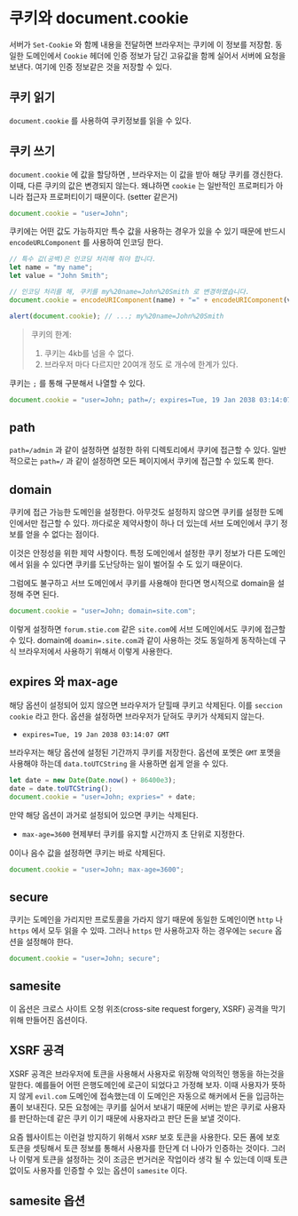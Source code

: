 # 쿠키와 document.cookie

서버가 `Set-Cookie` 와 함께 내용을 전달하면 브라우저는 쿠키에 이 정보를 저장함. 동일한 도메인에서 `Cookie` 헤더에 인증 정보가 담긴 고유값을 함께 실어서 서버에 요청을 보낸다. 여기에 인증 정보같은 것을 저장할 수 있다.

## 쿠키 읽기

`document.cookie` 를 사용하여 쿠키정보를 읽을 수 있다.

## 쿠키 쓰기

`document.cookie` 에 값을 할당하면 , 브라우저는 이 값을 받아 해당 쿠키를 갱신한다. 이때, 다른 쿠키의 값은 변경되지 않는다. 왜냐하면 `cookie` 는 일반적인 프로퍼티가 아니라 접근자 프로퍼티이기 때문이다. (setter 같은거)

```js
document.cookie = "user=John";
```

쿠키에는 어떤 값도 가능하지만 특수 값을 사용하는 경우가 있을 수 있기 때문에 반드시 `encodeURLComponent` 를 사용하여 인코딩 한다.

```js
// 특수 값(공백)은 인코딩 처리해 줘야 합니다.
let name = "my name";
let value = "John Smith";

// 인코딩 처리를 해, 쿠키를 my%20name=John%20Smith 로 변경하였습니다.
document.cookie = encodeURIComponent(name) + "=" + encodeURIComponent(value);

alert(document.cookie); // ...; my%20name=John%20Smith
```

> 쿠키의 한계:
>
> 1. 쿠키는 4kb를 넘을 수 없다.
> 2. 브라우저 마다 다르지만 20여개 정도 로 개수에 한계가 있다.

쿠키는 `;` 를 통해 구분해서 나열할 수 있다.

```js
document.cookie = "user=John; path=/; expires=Tue, 19 Jan 2038 03:14:07 GMT";
```

## path

`path=/admin` 과 같이 설정하면 설정한 하위 디렉토리에서 쿠키에 접근할 수 있다. 일반적으로는 `path=/` 과 같이 설정하면 모든 페이지에서 쿠키에 접근할 수 있도록 한다.

## domain

쿠키에 접근 가능한 도메인을 설정한다. 아무것도 설정하지 않으면 쿠키를 설정한 도메인에서만 접근할 수 있다. 까다로운 제약사항이 하나 더 있는데 서브 도메인에서 쿠기 정보를 얻을 수 없다는 점이다.

이것은 안정성을 위한 제약 사항이다. 특정 도메인에서 설정한 쿠키 정보가 다른 도메인에서 읽을 수 있다면 쿠키를 도난당하는 일이 벌어질 수 도 있기 때문이다.

그럼에도 불구하고 서브 도메인에서 쿠키를 사용해야 한다면 명시적으로 domain을 설정해 주면 된다.

```js
document.cookie = "user=John; domain=site.com";
```

이렇게 설정하면 `forum.stie.com` 같은 `site.com`에 서브 도메인에서도 쿠키에 접근할 수 있다. domain에 `doamin=.site.com`과 같이 사용하는 것도 동일하게 동작하는데 구식 브라우저에서 사용하기 위해서 이렇게 사용한다.

## expires 와 max-age

해당 옵션이 설정되어 있지 않으면 브라우저가 닫힐때 쿠키고 삭제된다. 이를 `seccion cookie` 라고 한다. 옵션을 설정하면 브라우저가 닫혀도 쿠키가 삭제되지 않는다.

- `expires=Tue, 19 Jan 2038 03:14:07 GMT`

브라우저는 해당 옵션에 설정된 기간까지 쿠키를 저장한다. 옵션에 포멧은 `GMT` 포멧을 사용해야 하는데 `data.toUTCString` 을 사용하면 쉽게 얻을 수 있다.

```js
let date = new Date(Date.now() + 86400e3);
date = date.toUTCString();
document.cookie = "user=John; expries=" + date;
```

만약 해당 옵션이 과거로 설정되어 있으면 쿠키는 삭제된다.

- `max-age=3600`
  현제부터 쿠키를 유지할 시간까지 초 단위로 지정한다.

0이나 음수 값을 설정하면 쿠키는 바로 삭제된다.

```js
document.cookie = "user=John; max-age=3600";
```

## secure

쿠키는 도메인을 가리지만 프로토콜을 가라지 않기 때문에 동일한 도메인이면 `http` 나 `https` 에서 모두 읽을 수 있따. 그러나 `https` 만 사용하고자 하는 경우에는 `secure` 옵션을 설정해야 한다.

```js
document.cookie = "user=John; secure";
```

## samesite

이 옵션은 크로스 사이트 오청 위조(cross-site request forgery, XSRF) 공격을 막기 위해 만들어진 옵션이다.

## XSRF 공격

XSRF 공격은 브라우저에 토큰을 사용해서 사용자로 위장해 악의적인 행동을 하는것을 말한다. 예를들어 어떤 은행도메인에 로근이 되었다고 가정해 보자. 이때 사용자가 뜻하지 않게 `evil.com` 도메인에 접속했는데 이 도메인은 자동으로 해커에서 돈을 입금하는 폼이 보내진다. 모든 요청에는 쿠키를 실어서 보내기 때문에 서버는 받은 쿠키로 사용자를 판단하는데 같은 쿠키 이기 때문에 사용자라고 판단 돈을 보낼 것이다.

요즘 웹사이트는 이런걸 방지하기 위해서 `XSRF` 보호 토큰을 사용한다. 모든 폼에 보호 토큰을 셋팅해서 토큰 정보를 통해서 사용자를 한단계 더 나아가 인증하는 것이다. 그러나 이렇게 토큰을 설정하는 것이 조금은 번거러운 작업이라 생각 될 수 있는데 이때 토큰 없이도 사용자를 인증할 수 있는 옵션이 `samesite` 이다.

## samesite 옵션
